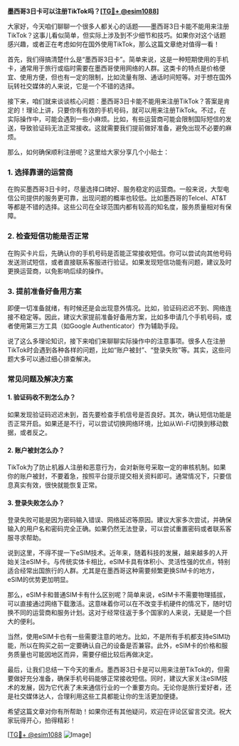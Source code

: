 **墨西哥3日卡可以注册TikTok吗？[[TG💪+ @esim1088](https://t.me/s/esim1088)]**

大家好，今天咱们聊聊一个很多人都关心的话题——墨西哥3日卡能不能用来注册TikTok？这事儿看似简单，但实际上涉及到不少细节和技巧。如果你对这个话题感兴趣，或者正在考虑如何在国外使用TikTok，那么这篇文章绝对值得一看！

首先，我们得搞清楚什么是“墨西哥3日卡”。简单来说，这是一种短期使用的手机卡，通常用于旅行或临时需要在墨西哥使用网络的人群。这类卡的特点是价格便宜、使用方便，但也有一定的限制，比如流量有限、通话时间短等。对于想在国外玩转社交媒体的人来说，它是一个不错的选择。

接下来，咱们就来谈谈核心问题：墨西哥3日卡能不能用来注册TikTok？答案是肯定的！理论上讲，只要你有有效的手机号码，就可以用来注册TikTok。不过，在实际操作中，可能会遇到一些小麻烦。比如，有些运营商可能会限制国际短信的发送，导致验证码无法正常接收。这就需要我们提前做好准备，避免出现不必要的麻烦。

那么，如何确保顺利注册呢？这里给大家分享几个小贴士：

### 1. **选择靠谱的运营商**
   在购买墨西哥3日卡时，尽量选择口碑好、服务稳定的运营商。一般来说，大型电信公司提供的服务更可靠，出现问题的概率也较低。比如墨西哥的Telcel、AT&T等都是不错的选择。这些公司在全球范围内都有较高的知名度，服务质量相对有保障。

### 2. **检查短信功能是否正常**
   在购买卡片后，先确认你的手机号码是否能正常接收短信。你可以尝试向其他号码发送测试短信，或者直接联系客服进行验证。如果发现短信功能有问题，建议及时更换运营商，以免影响后续的操作。

### 3. **提前准备好备用方案**
   即便一切准备就绪，有时候还是会出现意外情况。比如，验证码迟迟不到、网络连接不稳定等。因此，建议大家提前准备好备用方案，比如多申请几个手机号码，或者使用第三方工具（如Google Authenticator）作为辅助手段。

说了这么多理论知识，接下来咱们来聊聊实际操作中的注意事项。很多人在注册TikTok时会遇到各种各样的问题，比如“账户被封”、“登录失败”等。其实，这些问题大多可以通过细心排查解决。

### 常见问题及解决方案

#### 1. **验证码收不到怎么办？**
   如果发现验证码迟迟未到，首先要检查手机信号是否良好。其次，确认短信功能是否正常开启。如果还是不行，可以尝试切换网络环境，比如从Wi-Fi切换到移动数据，或者反之。

#### 2. **账户被封怎么办？**
   TikTok为了防止机器人注册和恶意行为，会对新账号采取一定的审核机制。如果你的账户被封，不要着急，按照平台提示提交相关资料即可。通常情况下，只要信息真实有效，很快就能恢复正常。

#### 3. **登录失败怎么办？**
   登录失败可能是因为密码输入错误、网络延迟等原因。建议大家多次尝试，并确保输入的用户名和密码完全正确。如果仍然无法登录，可以尝试重置密码或者联系客服寻求帮助。

说到这里，不得不提一下eSIM技术。近年来，随着科技的发展，越来越多的人开始关注eSIM卡。与传统实体卡相比，eSIM卡具有体积小、灵活性强的优点，特别适合经常出国旅行的人群。尤其是在墨西哥这种需要频繁更换SIM卡的地方，eSIM的优势更加明显。

那么，eSIM卡和普通SIM卡有什么区别呢？简单来说，eSIM卡不需要物理插拔，可以直接通过网络下载激活。这意味着你可以在不改变手机硬件的情况下，随时切换不同的运营商和服务计划。这对于经常往返于多个国家的人来说，无疑是一个巨大的便利。

当然，使用eSIM卡也有一些需要注意的地方。比如，不是所有手机都支持eSIM功能，所以在购买之前一定要确认自己的设备是否兼容。此外，eSIM卡的价格和服务质量也可能因地区而异，需要仔细比较后再做决定。

最后，让我们总结一下今天的重点。墨西哥3日卡是可以用来注册TikTok的，但需要做好充分准备，确保手机号码能够正常接收短信。同时，建议大家关注eSIM技术的发展，因为它代表了未来通信行业的一个重要方向。无论你是旅行爱好者，还是社交媒体达人，合理利用这些工具都能让你的生活更加便捷。

希望这篇文章对你有所帮助！如果你还有其他疑问，欢迎在评论区留言交流。祝大家玩得开心，拍得精彩！

[[TG💪+ @esim1088](https://t.me/s/esim1088) ![Image](https://i.postimg.cc/4NQfJmqS/Snipaste-2025-05-13-00-14-12.png)]